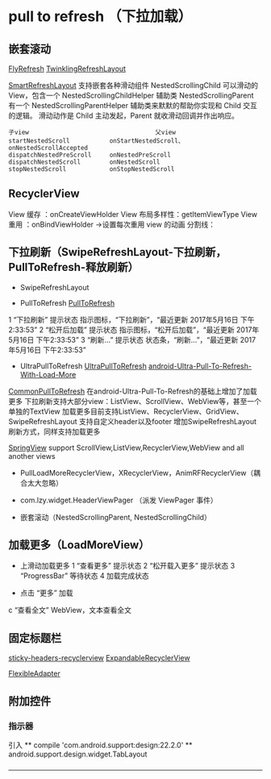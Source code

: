 
# pull to refresh （下拉加载）
## 嵌套滚动
[FlyRefresh](https://github.com/race604/FlyRefresh)
[TwinklingRefreshLayout](https://github.com/lcodecorex/TwinklingRefreshLayout) 

[SmartRefreshLayout](https://github.com/scwang90/SmartRefreshLayout) 支持嵌套各种滑动组件
	NestedScrollingChild 可以滑动的 View，包含一个 NestedScrollingChildHelper 辅助类
	NestedScrollingParent 有一个 NestedScrollingParentHelper 辅助类来默默的帮助你实现和 Child 交互的逻辑。
	滑动动作是 Child 主动发起，Parent 就收滑动回调并作出响应。
	
	子view									父view
	startNestedScroll			onStartNestedScroll、onNestedScrollAccepted
	dispatchNestedPreScroll		onNestedPreScroll
	dispatchNestedScroll		onNestedScroll
	stopNestedScroll			onStopNestedScroll

## RecyclerView
 View 缓存 ：onCreateViewHolder
 View 布局多样性：getItemViewType
 View 重用 ：onBindViewHolder ->设置每次重用 view 的动画
 分割线：

## 下拉刷新（SwipeRefreshLayout-下拉刷新，PullToRefresh-释放刷新）
- SwipeRefreshLayout

- PullToRefresh
[PullToRefresh](https://github.com/chrisbanes/Android-PullToRefresh)

1 “下拉刷新” 提示状态
指示图标，“下拉刷新”，“最近更新 2017年5月16日 下午2:33:53”
2 “松开后加载” 提示状态
指示图标，“松开后加载”，“最近更新 2017年5月16日 下午2:33:53”
3 “刷新...” 提示状态
状态条，“刷新...”，“最近更新 2017年5月16日 下午2:33:53”

- UltraPullToRefresh
[UltraPullToRefresh](https://github.com/liaohuqiu/android-Ultra-Pull-To-Refresh)
[android-Ultra-Pull-To-Refresh-With-Load-More](https://github.com/captainbupt/android-Ultra-Pull-To-Refresh-With-Load-More)


[CommonPullToRefresh](https://github.com/Chanven/CommonPullToRefresh)
在android-Ultra-Pull-To-Refresh的基础上增加了加载更多
下拉刷新支持大部分view：ListView、ScrollView、WebView等，甚至一个单独的TextView
加载更多目前支持ListView、RecyclerView、GridView、SwipeRefreshLayout
支持自定义header以及footer
增加SwipeRefreshLayout刷新方式，同样支持加载更多

[SpringView](https://github.com/liaoinstan/SpringView)
support ScrollView,ListView,RecyclerView,WebView and all another views

- PullLoadMoreRecyclerView，XRecyclerView，AnimRFRecyclerView（耦合太大忽略）

- com.lzy.widget.HeaderViewPager （派发 ViewPager 事件）

- 嵌套滚动（NestedScrollingParent, NestedScrollingChild）

## 加载更多（LoadMoreView）

- 上滑动加载更多
1 “查看更多” 提示状态
2 “松开载入更多” 提示状态
3 “ProgressBar” 等待状态
4 加载完成状态

- 点击 “更多” 加载


c “查看全文”
WebView，文本查看全文


## 固定标题栏
[sticky-headers-recyclerview](https://github.com/timehop/sticky-headers-recyclerview)
[ExpandableRecyclerView](https://github.com/ayalma/ExpandableRecyclerView)

[FlexibleAdapter]()
## 附加控件

### 指示器
引入 ** compile 'com.android.support:design:22.2.0' **
android.support.design.widget.TabLayout


### 
---------------------

[^1]: SwipeToLoadLayout
https://github.com/Aspsine/SwipeToLoadLayout.git


[^2]:UltimateRecyclerView
https://github.com/cymcsg/UltimateRecyclerView

[^3]:IRecyclerView
https://github.com/Aspsine/IRecyclerView


[^4]:PullLoadMoreRecyclerView
https://github.com/WuXiaolong/PullLoadMoreRecyclerView


[^5]:HeaderAndFooterRecyclerView
https://github.com/cundong/HeaderAndFooterRecyclerView